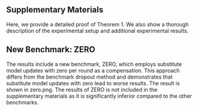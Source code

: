
## Supplementary Materials

Here, we provide a detailed proof of Theorem 1. We also show a thorough description of the experimental setup and additional experimental results.

## New Benchmark: ZERO

The results include a new benchmark, ZERO, which employs substitute model updates with zero per round as a compensation. This approach differs from the benchmark dropout method and demonstrates that substitute model updates with zero lead to worse results. The result is shown in zero.png. 
The results of ZERO is not included in the supplementary materials as it is significantly inferior compared to the other benchmarks.






